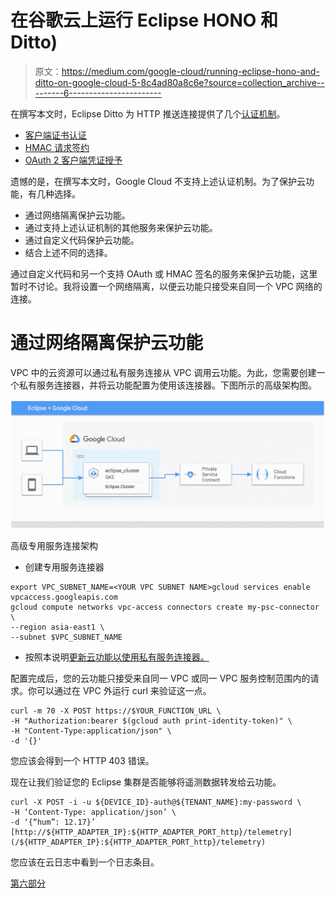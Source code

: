 # 在谷歌云上运行 Eclipse HONO 和 Ditto)

> 原文：<https://medium.com/google-cloud/running-eclipse-hono-and-ditto-on-google-cloud-5-8c4ad80a8c6e?source=collection_archive---------6----------------------->

在撰写本文时，Eclipse Ditto 为 HTTP 推送连接提供了几个[认证机制](https://www.eclipse.org/ditto/connectivity-protocol-bindings-http.html)。

*   [客户端证书认证](https://www.eclipse.org/ditto/connectivity-protocol-bindings-http.html#client-certificate-authentication)
*   [HMAC 请求签约](https://www.eclipse.org/ditto/connectivity-protocol-bindings-http.html#hmac-request-signing)
*   [OAuth 2 客户端凭证授予](https://www.eclipse.org/ditto/connectivity-protocol-bindings-http.html#oauth2-client-credentials-flow)

遗憾的是，在撰写本文时，Google Cloud 不支持上述认证机制。为了保护云功能，有几种选择。

*   通过网络隔离保护云功能。
*   通过支持上述认证机制的其他服务来保护云功能。
*   通过自定义代码保护云功能。
*   结合上述不同的选择。

通过自定义代码和另一个支持 OAuth 或 HMAC 签名的服务来保护云功能，这里暂时不讨论。我将设置一个网络隔离，以便云功能只接受来自同一个 VPC 网络的连接。

# 通过网络隔离保护云功能

VPC 中的云资源可以通过私有服务连接从 VPC 调用云功能。为此，您需要创建一个私有服务连接器，并将云功能配置为使用该连接器。下图所示的高级架构图。

![](img/d49461ac0ed08c99ea8376a4dc217687.png)

高级专用服务连接架构

*   创建专用服务连接器

```
export VPC_SUBNET_NAME=<YOUR VPC SUBNET NAME>gcloud services enable vpcaccess.googleapis.com
gcloud compute networks vpc-access connectors create my-psc-connector \
--region asia-east1 \
--subnet $VPC_SUBNET_NAME
```

*   按照本说明[更新云功能以使用私有服务连接器。](https://cloud.google.com/vpc/docs/configure-serverless-vpc-access#functions)

配置完成后，您的云功能只接受来自同一 VPC 或同一 VPC 服务控制范围内的请求。你可以通过在 VPC 外运行 curl 来验证这一点。

```
curl -m 70 -X POST https://$YOUR_FUNCTION_URL \
-H "Authorization:bearer $(gcloud auth print-identity-token)" \
-H "Content-Type:application/json" \
-d '{}'
```

您应该会得到一个 HTTP 403 错误。

现在让我们验证您的 Eclipse 集群是否能够将遥测数据转发给云功能。

```
curl -X POST -i -u ${DEVICE_ID}-auth@${TENANT_NAME}:my-password \
-H ‘Content-Type: application/json’ \
-d ‘{“hum”: 12.17}’ [http://${HTTP_ADAPTER_IP}:${HTTP_ADAPTER_PORT_http}/telemetry](/${HTTP_ADAPTER_IP}:${HTTP_ADAPTER_PORT_http}/telemetry)
```

您应该在云日志中看到一个日志条目。

[第六部分](/google-cloud/running-eclipse-hono-and-ditto-on-google-cloud-6-a715c59a5d05)